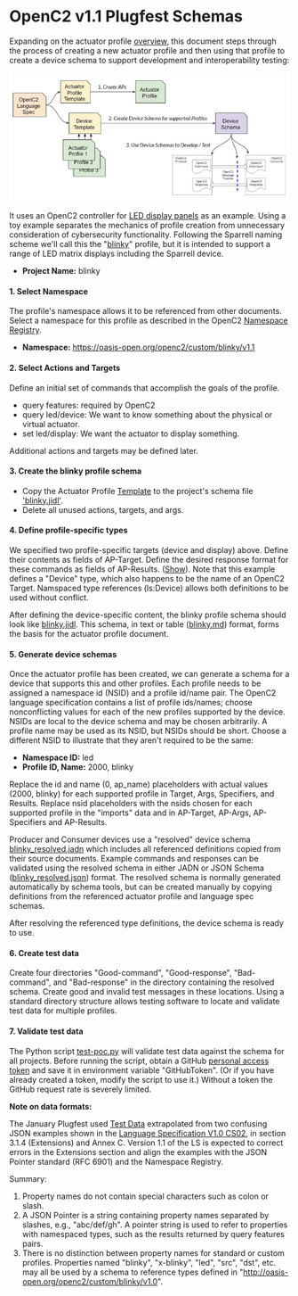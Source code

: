 # OpenC2 v1.1 Plugfest Schemas

Expanding on the actuator profile
[overview](https://github.com/oasis-open/openc2-custom-aps/blob/master/Schema-Template/README.md),
this document steps through the process of creating a new actuator profile and then using that profile to create
a device schema to support development and interoperability testing:

![](images/ap-process.jpg)

It uses an OpenC2 controller for
[LED display panels](https://www.amazon.com/panels-digital-module-display-P3-19296mm/dp/B079JSKF21)
as an example. Using a toy example separates the mechanics of profile creation from unnecessary consideration
of cybersecurity functionality.
Following the Sparrell naming scheme we'll call this the "[blinky](https://github.com/sparrell/BlinkyHaHa)"
profile, but it is intended to support a range of LED matrix displays including the Sparrell device.

* **Project Name:** blinky

#### 1. Select Namespace
The profile's namespace allows it to be referenced from other documents.
Select a namespace for this profile as described in the OpenC2
[Namespace Registry](https://github.com/oasis-open/openc2-custom-aps/blob/master/namespace-registry.md).

* **Namespace:** https://oasis-open.org/openc2/custom/blinky/v1.1

#### 2. Select Actions and Targets
Define an initial set of commands that accomplish the goals of the profile.

* query features: required by OpenC2
* query led/device: We want to know something about the physical or virtual actuator.
* set led/display: We want the actuator to display something.

Additional actions and targets may be defined later.

#### 3. Create the blinky profile schema

* Copy the Actuator Profile
[Template](https://github.com/oasis-open/openc2-custom-aps/blob/master/Schema-Template/v1.1/IDL/oc2ls-v1.1-ap-template.jidl)
to the project's schema file ['blinky.jidl'](blinky/blinky.jidl).
* Delete all unused actions, targets, and args.

#### 4. Define profile-specific types
We specified two profile-specific targets (device and display) above.  Define their contents as fields of AP-Target.
Define the desired response format for these commands as fields of AP-Results. ([Show](images/ap-template-device.jpg)).
Note that this example defines a "Device" type, which also happens to be the name of an OpenC2 Target.
Namspaced type references (ls:Device) allows both definitions to be used without conflict.

After defining the device-specific content, the blinky profile schema should look like
[blinky.jidl](blinky/blinky.jidl). This schema, in text or table ([blinky.md](blinky/blinky.md)) format,
forms the basis for the actuator profile document.

#### 5. Generate device schemas
Once the actuator profile has been created, we can generate a schema for a device that supports this and other profiles.
Each profile needs to be assigned a namespace id (NSID) and a profile id/name pair.
The OpenC2 language specification contains a list of profile ids/names;
choose nonconflicting values for each of the new profiles supported by the device.
NSIDs are local to the device schema and may be chosen arbitrarily.
A profile name may be used as its NSID, but NSIDs should be short. Choose a different NSID to illustrate
that they aren't required to be the same:

* **Namespace ID:** led
* **Profile ID, Name:** 2000, blinky

Replace the id and name (0, ap_name) placeholders with actual values (2000, blinky) for each supported profile
in Target, Args, Specifiers, and Results. Replace nsid placeholders with the nsids chosen for each supported profile
in the "imports" data and in AP-Target, AP-Args, AP-Specifiers and AP-Results.

Producer and Consumer devices use a "resolved" device schema
[blinky_resolved.jadn](blinky/blinky_resolved.jadn) which includes all referenced definitions copied from their source documents.
Example commands and responses can be validated using the resolved schema in either JADN or JSON Schema
([blinky_resolved.json](blinky/blinky_resolved.json)) format.
The resolved schema is normally generated automatically by schema tools, but can be created manually by copying
definitions from the referenced actuator profile and language spec schemas.

After resolving the referenced type definitions, the device schema is ready to use.

#### 6. Create test data
Create four directories "Good-command", "Good-response", "Bad-command", and "Bad-response" in the directory
containing the resolved schema. Create good and invalid test messages in these locations.
Using a standard directory structure allows testing software to locate and validate test data for multiple profiles.

#### 7. Validate test data
The Python script [test-poc.py](test-poc.py) will validate test data against the schema for all projects.
Before running the script, obtain a GitHub
[personal access token](https://docs.github.com/en/github/authenticating-to-github/creating-a-personal-access-token)
and save it in environment variable "GitHubToken".  (Or if you have already created a token, modify the script
to use it.) Without a token the GitHub request rate is severely limited.

**Note on data formats:**

The January Plugfest used [Test Data](https://github.com/oasis-open/openc2-custom-aps/tree/master/Test) extrapolated
from two confusing JSON examples shown in the
[Language Specification V1.0 CS02](https://docs.oasis-open.org/openc2/oc2ls/v1.0/cs02/oc2ls-v1.0-cs02.html), in
section 3.1.4 (Extensions) and Annex C.  Version 1.1 of the LS is expected to correct errors in the Extensions
section and align the examples with the JSON Pointer standard (RFC 6901) and the Namespace Registry.

Summary:
1) Property names do not contain special characters such as colon or slash.
2) A JSON Pointer is a string containing property names separated by slashes, e.g., "abc/def/gh". A pointer
string is used to refer to properties with namespaced types, such as the results returned by query features pairs.
3) There is no distinction between property names for standard or custom profiles.
Properties named "blinky", "x-blinky", "led", "src", "dst", etc. may all be used by a schema to reference
types defined in "http://oasis-open.org/openc2/custom/blinky/v1.0".